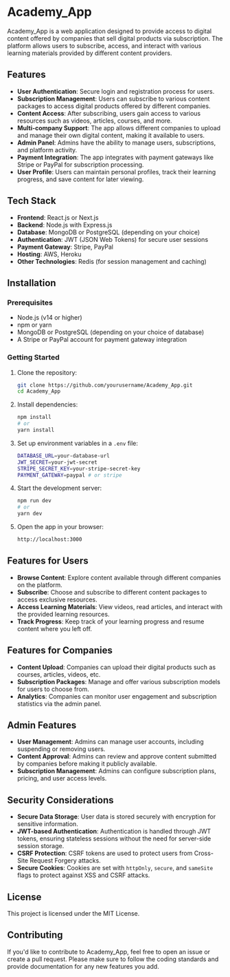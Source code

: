 # Academy_App

Academy_App is a web application designed to provide access to digital content offered by companies that sell digital products via subscription. The platform allows users to subscribe, access, and interact with various learning materials provided by different content providers.

## Features

- **User Authentication**: Secure login and registration process for users.
- **Subscription Management**: Users can subscribe to various content packages to access digital products offered by different companies.
- **Content Access**: After subscribing, users gain access to various resources such as videos, articles, courses, and more.
- **Multi-company Support**: The app allows different companies to upload and manage their own digital content, making it available to users.
- **Admin Panel**: Admins have the ability to manage users, subscriptions, and platform activity.
- **Payment Integration**: The app integrates with payment gateways like Stripe or PayPal for subscription processing.
- **User Profile**: Users can maintain personal profiles, track their learning progress, and save content for later viewing.

## Tech Stack

- **Frontend**: React.js or Next.js
- **Backend**: Node.js with Express.js
- **Database**: MongoDB or PostgreSQL (depending on your choice)
- **Authentication**: JWT (JSON Web Tokens) for secure user sessions
- **Payment Gateway**: Stripe, PayPal
- **Hosting**: AWS, Heroku
- **Other Technologies**: Redis (for session management and caching)

## Installation

### Prerequisites

- Node.js (v14 or higher)
- npm or yarn
- MongoDB or PostgreSQL (depending on your choice of database)
- A Stripe or PayPal account for payment gateway integration

### Getting Started

1. Clone the repository:

    ```bash
    git clone https://github.com/yourusername/Academy_App.git
    cd Academy_App
    ```

2. Install dependencies:

    ```bash
    npm install
    # or
    yarn install
    ```

3. Set up environment variables in a `.env` file:

    ```bash
    DATABASE_URL=your-database-url
    JWT_SECRET=your-jwt-secret
    STRIPE_SECRET_KEY=your-stripe-secret-key
    PAYMENT_GATEWAY=paypal # or stripe
    ```

4. Start the development server:

    ```bash
    npm run dev
    # or
    yarn dev
    ```

5. Open the app in your browser:

    ```bash
    http://localhost:3000
    ```

## Features for Users

- **Browse Content**: Explore content available through different companies on the platform.
- **Subscribe**: Choose and subscribe to different content packages to access exclusive resources.
- **Access Learning Materials**: View videos, read articles, and interact with the provided learning resources.
- **Track Progress**: Keep track of your learning progress and resume content where you left off.

## Features for Companies

- **Content Upload**: Companies can upload their digital products such as courses, articles, videos, etc.
- **Subscription Packages**: Manage and offer various subscription models for users to choose from.
- **Analytics**: Companies can monitor user engagement and subscription statistics via the admin panel.

## Admin Features

- **User Management**: Admins can manage user accounts, including suspending or removing users.
- **Content Approval**: Admins can review and approve content submitted by companies before making it publicly available.
- **Subscription Management**: Admins can configure subscription plans, pricing, and user access levels.

## Security Considerations

- **Secure Data Storage**: User data is stored securely with encryption for sensitive information.
- **JWT-based Authentication**: Authentication is handled through JWT tokens, ensuring stateless sessions without the need for server-side session storage.
- **CSRF Protection**: CSRF tokens are used to protect users from Cross-Site Request Forgery attacks.
- **Secure Cookies**: Cookies are set with `httpOnly`, `secure`, and `sameSite` flags to protect against XSS and CSRF attacks.

## License

This project is licensed under the MIT License.

## Contributing

If you'd like to contribute to Academy_App, feel free to open an issue or create a pull request. Please make sure to follow the coding standards and provide documentation for any new features you add.

